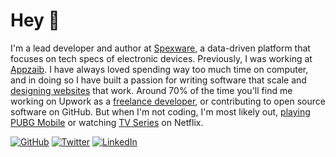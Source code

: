 Hey 👋
======

I'm a lead developer and author at [Spexware](https://spexware.com), a data-driven platform that focuses on tech specs of electronic devices. Previously, I was working at [Appzaib](https://github.com/appzaib). I have always loved spending way too much time on computer, and in doing so I have built a passion for writing software that scale and [designing websites](https://ranajahanzaib.com/design) that work. Around 70% of the time you'll find me working on Upwork as a [freelance developer](https://www.upwork.com/o/profiles/users/~01bbcf6edb91a8df5f/), or contributing to open source software on GitHub. But when I'm not coding, I'm most likely out, [playing PUBG Mobile](https://ranajahanzaib.com/play/pubg-mobile) or watching [TV Series](https://ranajahanzaib.com/reviews/tv-series) on Netflix.


<p align="left">
	<a href="https://github.com/ranajahanzaib"><img src="https://img.shields.io/github/followers/ranajahanzaib.svg?label=GitHub&style=social" alt="GitHub"></a>
	<a href="https://twitter.com/ranajahanzaib_"><img src="https://img.shields.io/twitter/follow/ranajahanzaib_?label=Twitter&style=social" alt="Twitter"></a>
	<a href="https://www.linkedin.com/in/ranajahanzaib"><img src="https://img.shields.io/badge/LinkedIn--_.svg?style=social&logo=linkedin" alt="LinkedIn"></a>
</p>


